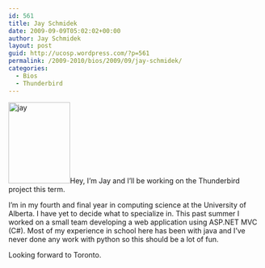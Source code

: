 ```yaml
---
id: 561
title: Jay Schmidek
date: 2009-09-09T05:02:02+00:00
author: Jay Schmidek
layout: post
guid: http://ucosp.wordpress.com/?p=561
permalink: /2009-2010/bios/2009/09/jay-schmidek/
categories:
  - Bios
  - Thunderbird
---
```

<img class="alignleft size-full wp-image-562" title="jay" src="http://ucosp.files.wordpress.com/2009/09/jay4.jpg" alt="jay" width="122" height="161" />Hey, I&#8217;m Jay and I&#8217;ll be working on the Thunderbird project this term.

I&#8217;m in my fourth and final year in computing science at the University of Alberta. I have yet to decide what to specialize in. This past summer I worked on a small team developing a web application using ASP.NET MVC (C#). Most of my experience in school here has been with java and I&#8217;ve never done any work with python so this should be a lot of fun.

Looking forward to Toronto.